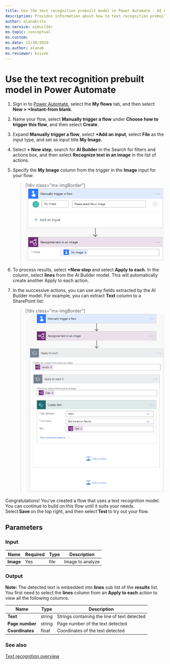 ```yaml
---
title: Use the text recognition prebuilt model in Power Automate - AI Builder | Microsoft Docs
description: Provides information about how to text recognition prebuilt model in Power Automate 
author: alanabrito
ms.service: aibuilder
ms.topic: conceptual
ms.custom: 
ms.date: 12/30/2019
ms.author: alanab
ms.reviewer: kvivek
---
```


# Use the text recognition prebuilt model in Power Automate


1. Sign in to [Power Automate](https://flow.microsoft.com/), select the **My flows** tab, and then select **New > +Instant-from blank**.
1. Name your flow, select **Manually trigger a flow** under **Choose how to trigger this flow**, and then select **Create**.
1. Expand **Manually trigger a flow**, select **+Add an input**, select **File** as the input type, and set as input title **My Image**.
1.	Select **+ New step**, search for **AI Builder** in the Search for filters and actions box, and then select **Recognize text in an image** in the list of actions.
1.	Specify the **My Image** column from the trigger in the **Image** input for your flow:

    > [!div class="mx-imgBorder"]
    > ![Trigger text recognition flow](media/trigger-text-recognition-2.png "Trigger text recognition flow")

1. To process results, select **+New step** and select **Apply to each**. In the column, select **lines** from the AI Builder model. This will automatically create another Apply to each action.
1. In the successive actions, you can use any fields extracted by the AI Builder model. For example, you can extract **Text** column to a SharePoint list:

    > [!div class="mx-imgBorder"]
    > ![Text recognition flow example](media/text-flow-example2-2.png "Text recognition flow example")

Congratulations! You've created a flow that uses a text recognition model. You can continue to build on this flow until it suits your needs. Select **Save** on the top right, and then select **Test** to try out your flow. 

## Parameters
### Input
|Name |Required |Type |Description |
|---------|---------|---------|---------|
|**Image** |Yes |file |Image to analyze|

### Output

**Note:** The detected text is embedded into **lines** sub list of the **results** list. You first need to select the **lines** column from an **Apply to each** action to view all the following columns.

|Name |Type |Description |
|---------|---------|---------|
|**Text** |string |Strings containing the line of text detected |
|**Page number** |string |Page number of the text detected |
|**Coordinates** |float |Coordinates of the text detected |

### See also

[Text recognition overview](prebuilt-text-recognition.md)

